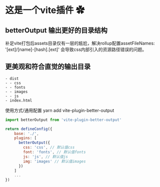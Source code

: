 # 这是一个vite插件 ✿
## betterOutput 输出更好的目录结构
补足vite打包后assets目录仅有一层的尴尬，解决rollup配置assetFileNames: '[ext]/[name]-[hash].[ext]' 会导致css内部引入的资源路径错误的问题。

## 更美观和符合直觉的输出目录
    - dist
    - - css
    - - fonts
    - - images
    - - js
    - index.html
使用方式/通用配置
yarn add vite-plugin-better-output
```js
import betterOutput from 'vite-plugin-better-output'

return defineConfig({
    base: './',
    plugins: [
      betterOutput({
        css: 'css', // 默认值css
        font: 'fonts', // 默认值fonts
        js: 'js', // 默认值js
        img: 'images' // 默认值images
      })
    ]
    ...
})
